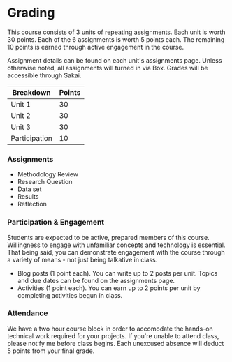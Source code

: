 # Grading

This course consists of 3 units of repeating assignments. Each unit is worth 30 points. Each of the 6 assignments is worth 5 points each. The remaining 10 points is earned through active engagement in the course.

Assignment details can be found on each unit's assignments page. Unless otherwise noted, all assignments will turned in via Box. Grades will be accessible through Sakai.

|Breakdown|Points|
|---|---|
|Unit 1|30|
|Unit 2|30|
|Unit 3|30|
|Participation|10|

### Assignments

* Methodology Review
* Research Question
* Data set
* Results
* Reflection

### Participation & Engagement
Students are expected to be active, prepared members of this course. Willingness to engage with unfamiliar concepts and technology is essential. That being said, you can demonstrate engagement with the course through a variety of means - not just being talkative in class. 

* Blog posts (1 point each). You can write up to 2 posts per unit. Topics and due dates can be found on the assignments page. 
* Activities (1 point each). You can earn up to 2 points per unit by completing activities begun in class.



### Attendance
We have a two hour course block in order to accomodate the hands-on technical work required for your projects. If you're unable to attend class, please notify me before class begins. Each unexcused absence will deduct 5 points from your final grade.  



